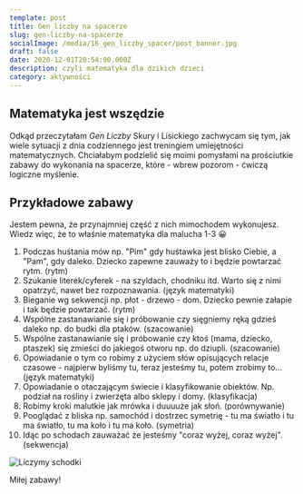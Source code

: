 ```yaml
---
template: post
title: Gen liczby na spacerze
slug: gen-liczby-na-spacerze
socialImage: /media/16_gen_liczby_spacer/post_banner.jpg
draft: false
date: 2020-12-01T20:54:00.000Z
description: czyli matematyka dla dzikich dzieci
category: aktywności
---
```


## Matematyka jest wszędzie

Odkąd przeczytałam *Gen Liczby* Skury i Lisickiego zachwycam się tym, jak wiele sytuacji z dnia codziennego jest treningiem umiejętności matematycznych. 
Chciałabym podzielić się moimi pomysłami na prościutkie zabawy do wykonania na spacerze, które - wbrew pozorom - ćwiczą logiczne myślenie.

## Przykładowe zabawy

Jestem pewna, że przynajmniej część z nich mimochodem wykonujesz. Wiedz więc, że to właśnie matematyka dla malucha 1-3 😀

1. Podczas huśtania mów np. "Pim" gdy huśtawka jest blisko Ciebie, a "Pam", gdy daleko. Dziecko zapewne zauważy to i będzie powtarzać rytm. (rytm)
2. Szukanie literek/cyferek - na szyldach, chodniku itd. Warto się z nimi opatrzyć, nawet bez rozpoznawania. (język matematyki)
3. Bieganie wg sekwencji np. płot - drzewo - dom. Dziecko pewnie załapie i tak będzie powtarzać. (rytm)
4. Wspólne zastanawianie się i próbowanie czy sięgniemy ręką gdzieś daleko np. do budki dla ptaków. (szacowanie)
5. Wspólne zastanawianie się i próbowanie czy ktoś (mama, dziecko, ptaszek) się zmieści do jakiegoś otworu np. do dziupli. (szacowanie)
6. Opowiadanie o tym co robimy z użyciem słów opisujących relacje czasowe - najpierw byliśmy tu, teraz jesteśmy tu, potem zrobimy to... (język matematyki)
7. Opowiadanie o otaczającym świecie i klasyfikowanie obiektów. Np. podział na rośliny i zwierzęta albo sklepy i domy. (klasyfikacja)
8. Robimy kroki malutkie jak mrówka i duuuuże jak słoń. (porównywanie)
9. Pooglądać z bliska np. samochód i dostrzec symetrię - tu ma światło i tu ma światło, tu ma koło i tu ma koło. (symetria)
10. Idąc po schodach zauważać że jesteśmy "coraz wyżej, coraz wyżej". (sekwencja)

![Liczymy schodki](/media/16_gen_liczby_spacer/post_banner.png "Liczymy schodki")

Miłej zabawy!